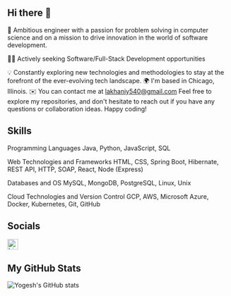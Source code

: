 ## Hi there 👋

🚀 Ambitious engineer with a passion for problem solving in computer science and on a mission to drive innovation in the world of software development.

👨‍💻 Actively seeking Software/Full-Stack Development opportunities 

💡 Constantly exploring new technologies and methodologies to stay at the forefront of the ever-evolving tech landscape.
🌍  I'm based in Chicago, Illinois.
✉️  You can contact me at lakhaniy540@gmail.com
Feel free to explore my repositories, and don't hesitate to reach out if you have any questions or collaboration ideas. Happy coding!

## Skills
Programming Languages
Java, Python, JavaScript, SQL

Web Technologies and Frameworks
HTML, CSS, Spring Boot, Hibernate, REST API, HTTP, SOAP, React, Node (Express)

Databases and OS
MySQL, MongoDB, PostgreSQL, Linux, Unix

Cloud Technologies and Version Control
GCP, AWS, Microsoft Azure, Docker, Kubernetes, Git, GitHub

## Socials
<a style="display: flex; align-items: center; text-decoration: none; color: #0077B5; font-family: Arial, sans-serif; font-size: 16px;" href="https://www.linkedin.com/in/yogesh-lakhani-756b87ab/" target="_blank">
        <img src="https://cdn-icons-png.flaticon.com/512/174/174857.png" alt="LinkedIn Icon" style="width: 24px; height: 24px; margin-right: 8px;">
    </a>

## My GitHub Stats
![Yogesh's GitHub stats](https://github-readme-stats.vercel.app/api?username=yoginoit39&show_icons=true&theme=transparent)








